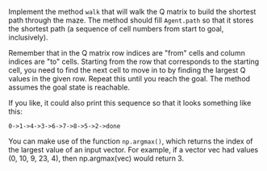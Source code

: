 Implement the method `walk` that will walk the 
Q matrix to build the shortest path through the maze.
The method should fill `Agent.path` so that it stores the shortest path (a sequence of cell
numbers from start to goal, inclusively).

Remember that in the Q matrix row indices are "from" cells and column indices are "to" cells.
Starting from the row that corresponds to the starting cell, you need to find the next cell to move in to 
by finding the largest Q values in the given row. Repeat this until you reach the goal. The method assumes the goal state is reachable.

If you like, it could also print this sequence so that it looks something like this:

`0->1->4->3->6->7->8->5->2->done`

<div class="hint">

You can make use of the function `np.argmax()`, which returns the index of the largest 
value of an input vector. For example, if a vector vec had values (0, 10, 9, 23, 4), 
then np.argmax(vec) would return 3. 
</div>
